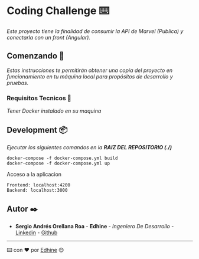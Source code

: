 # Coding Challenge ⌨️

_Este proyecto tiene la finalidad de consumir la API de Marvel (Publica) y conectarla con un front (Angular)._

## Comenzando 🚀

_Estas instrucciones te permitirán obtener una copia del proyecto en funcionamiento en tu máquina local para propósitos de desarrollo y pruebas._

### Requisitos Tecnicos 🔧

_Tener Docker instalado en su maquina_

## Development 📦

_Ejecutar los siguientes comandos en la **RAIZ DEL REPOSITORIO (./)**_

```
docker-compose -f docker-compose.yml build
docker-compose -f docker-compose.yml up
```

Acceso a la aplicacion
```
Frontend: localhost:4200
Backend: localhost:3000
```

## Autor ✒️

* **Sergio Andrés Orellana Roa** - **Edhine** - *Ingeniero De Desarrollo* - [Linkedin](https://www.linkedin.com/in/sergio-andres-orellana-roa/) - [Github](https://github.com/Edhine)

---
⌨️ con ❤️ por [Edhine](https://github.com/Edhine) 😊
